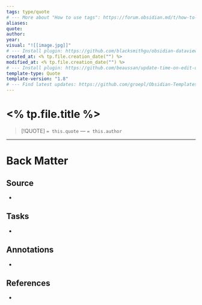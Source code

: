 ```yaml
---
tags: type/quote
# --- More about "How to use tags": https://forum.obsidian.md/t/how-to-use-tags/
aliases: 
quote: 
author:
year:
visual: "![[image.jpg]]"
# --- Install plugin: https://github.com/blacksmithgu/obsidian-dataview
created_at: <% tp.file.creation_date("") %>
modified_at: <% tp.file.creation_date("") %>
# --- Install plugin: https://github.com/beaussan/update-time-on-edit-obsidian
template-type: Quote
template-version: "1.8"
# --- Find latest updates: https://github.com/groepl/Obsidian-Templates
---
```


# <% tp.file.title %>

<!-- Quote and author from frontmatter goes here. Also used for Dataview list of quotes. -->

> [!QUOTE]
>  `= this.quote`
>  — `= this.author`


---
# Back Matter
## Source
<!-- Always keep a link to the source- --> 
- 

## Tasks
<!-- What remains to be done with this note? --> 
- 

## Annotations
<!-- Context, questions, own ideas for usage, … -->
- 

## References
<!-- Links to pages, internal and external, not referenced in the content -->
- 













